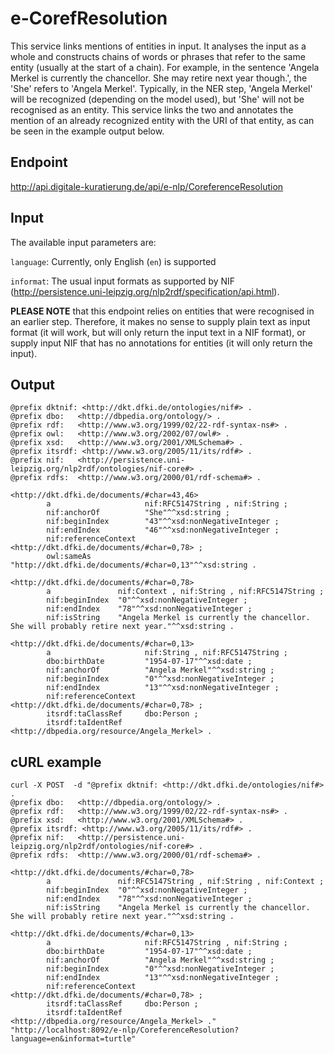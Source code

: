# e-CorefResolution
This service links mentions of entities in input. It analyses the input as a whole and constructs chains of words or phrases that refer to the same entity (usually at the start of a chain). For example, in the sentence 'Angela Merkel is currently the chancellor. She may retire next year though.', the 'She' refers to 'Angela Merkel'. Typically, in the NER step, 'Angela Merkel' will be recognized (depending on the model used), but 'She' will not be recognised as an entity. This service links the two and annotates the mention of an already recognized entity with the URI of that entity, as can be seen in the example output below.

## Endpoint
http://api.digitale-kuratierung.de/api/e-nlp/CoreferenceResolution

## Input
The available input parameters are:

`language`: Currently, only English (`en`) is supported 

`informat`: The usual input formats as supported by NIF (http://persistence.uni-leipzig.org/nlp2rdf/specification/api.html).

**PLEASE NOTE** that this endpoint relies on entities that were recognised in an earlier step. Therefore, it makes no sense to supply plain text as input format (it will work, but will only return the input text in a NIF format), or supply input NIF that has no annotations for entities (it will only return the input).

## Output
```
@prefix dktnif: <http://dkt.dfki.de/ontologies/nif#> .
@prefix dbo:   <http://dbpedia.org/ontology/> .
@prefix rdf:   <http://www.w3.org/1999/02/22-rdf-syntax-ns#> .
@prefix owl:   <http://www.w3.org/2002/07/owl#> .
@prefix xsd:   <http://www.w3.org/2001/XMLSchema#> .
@prefix itsrdf: <http://www.w3.org/2005/11/its/rdf#> .
@prefix nif:   <http://persistence.uni-leipzig.org/nlp2rdf/ontologies/nif-core#> .
@prefix rdfs:  <http://www.w3.org/2000/01/rdf-schema#> .

<http://dkt.dfki.de/documents/#char=43,46>
        a                     nif:RFC5147String , nif:String ;
        nif:anchorOf          "She"^^xsd:string ;
        nif:beginIndex        "43"^^xsd:nonNegativeInteger ;
        nif:endIndex          "46"^^xsd:nonNegativeInteger ;
        nif:referenceContext  <http://dkt.dfki.de/documents/#char=0,78> ;
        owl:sameAs            "http://dkt.dfki.de/documents/#char=0,13"^^xsd:string .

<http://dkt.dfki.de/documents/#char=0,78>
        a               nif:Context , nif:String , nif:RFC5147String ;
        nif:beginIndex  "0"^^xsd:nonNegativeInteger ;
        nif:endIndex    "78"^^xsd:nonNegativeInteger ;
        nif:isString    "Angela Merkel is currently the chancellor. She will probably retire next year."^^xsd:string .

<http://dkt.dfki.de/documents/#char=0,13>
        a                     nif:String , nif:RFC5147String ;
        dbo:birthDate         "1954-07-17"^^xsd:date ;
        nif:anchorOf          "Angela Merkel"^^xsd:string ;
        nif:beginIndex        "0"^^xsd:nonNegativeInteger ;
        nif:endIndex          "13"^^xsd:nonNegativeInteger ;
        nif:referenceContext  <http://dkt.dfki.de/documents/#char=0,78> ;
        itsrdf:taClassRef     dbo:Person ;
        itsrdf:taIdentRef     <http://dbpedia.org/resource/Angela_Merkel> .
```



## cURL example
```
curl -X POST  -d "@prefix dktnif: <http://dkt.dfki.de/ontologies/nif#> .
@prefix dbo:   <http://dbpedia.org/ontology/> .
@prefix rdf:   <http://www.w3.org/1999/02/22-rdf-syntax-ns#> .
@prefix xsd:   <http://www.w3.org/2001/XMLSchema#> .
@prefix itsrdf: <http://www.w3.org/2005/11/its/rdf#> .
@prefix nif:   <http://persistence.uni-leipzig.org/nlp2rdf/ontologies/nif-core#> .
@prefix rdfs:  <http://www.w3.org/2000/01/rdf-schema#> .

<http://dkt.dfki.de/documents/#char=0,78>
        a               nif:RFC5147String , nif:String , nif:Context ;
        nif:beginIndex  "0"^^xsd:nonNegativeInteger ;
        nif:endIndex    "78"^^xsd:nonNegativeInteger ;
        nif:isString    "Angela Merkel is currently the chancellor. She will probably retire next year."^^xsd:string .

<http://dkt.dfki.de/documents/#char=0,13>
        a                     nif:RFC5147String , nif:String ;
        dbo:birthDate         "1954-07-17"^^xsd:date ;
        nif:anchorOf          "Angela Merkel"^^xsd:string ;
        nif:beginIndex        "0"^^xsd:nonNegativeInteger ;
        nif:endIndex          "13"^^xsd:nonNegativeInteger ;
        nif:referenceContext  <http://dkt.dfki.de/documents/#char=0,78> ;
        itsrdf:taClassRef     dbo:Person ;
        itsrdf:taIdentRef     <http://dbpedia.org/resource/Angela_Merkel> ." "http://localhost:8092/e-nlp/CoreferenceResolution?language=en&informat=turtle"
```



